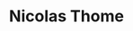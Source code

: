 ---
layout: page
title: Nicolas Thome
description: professor
img: 
importance: 1
catergory: prime-investigator
---